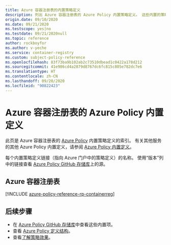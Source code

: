 ```yaml
---
title: Azure 容器注册表的内置策略定义
description: 列出 Azure 容器注册表的 Azure Policy 内置策略定义。 这些内置的策略定义提供了管理 Azure 资源的常用方法。
origin.date: 09/10/2020
ms.date: 09/21/2020
ms.testscope: yes|no
ms.testdate: 09/21/2020null
ms.topic: reference
author: rockboyfor
ms.author: v-yeche
ms.service: container-registry
ms.custom: subject-policy-reference
ms.openlocfilehash: 83f73ba9b102ab2c73510dbead1c0422a178d212
ms.sourcegitcommit: 41e986cd4a2879d8767dc6fc815c805e782dc7e6
ms.translationtype: HT
ms.contentlocale: zh-CN
ms.lasthandoff: 09/20/2020
ms.locfileid: "90822423"
---
```

<!--Verified successfully on 09/18/2020-->
# <a name="azure-policy-built-in-definitions-for-azure-container-registry"></a>Azure 容器注册表的 Azure Policy 内置定义

此页是 Azure 容器注册表的 [Azure Policy](../governance/policy/overview.md) 内置策略定义的索引。 有关其他服务的其他 Azure Policy 内置定义，请参阅 [Azure Policy 内置定义](../governance/policy/samples/built-in-policies.md)。

每个内置策略定义链接（指向 Azure 门户中的策略定义）的名称。 使用“版本”列中的链接查看 [Azure Policy GitHub 存储库](https://github.com/Azure/azure-policy)上的源。

## <a name="azure-container-registry"></a>Azure 容器注册表

[!INCLUDE [azure-policy-reference-rp-containerreg](../../includes/policy/reference/byrp/microsoft.containerregistry.md)]

## <a name="next-steps"></a>后续步骤

- 在 [Azure Policy GitHub 存储库](https://github.com/Azure/azure-policy)中查看这些内置项。
- 查看 [Azure Policy 定义结构](../governance/policy/concepts/definition-structure.md)。
- 查看[了解策略效果](../governance/policy/concepts/effects.md)。

<!-- Update_Description: new article about policy reference -->
<!--NEW.date: 09/21/2020-->